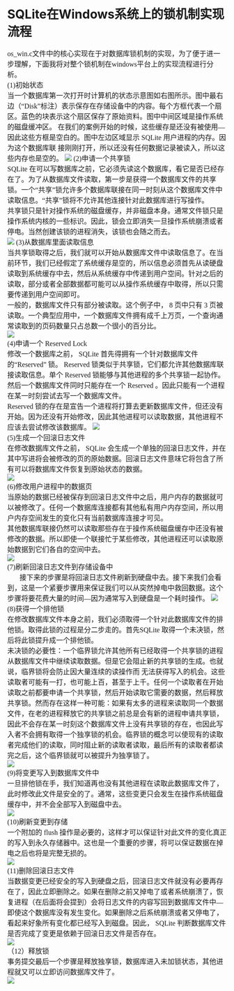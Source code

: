# SQLite在Windows系统上的锁机制实现流程
<font face="微软雅黑" size="3px">

os_win.c文件中的核心实现在于对数据库锁机制的实现，为了便于进一步理解，下面我将对整个锁机制在windows平台上的实现流程进行分析。  
(1)初始状态  
当一个数据库第一次打开时计算机的状态示意图如右图所示。图中最右边（“Disk”标注）表示保存在存储设备中的内容。每个方框代表一个扇区。蓝色的块表示这个扇区保存了原始资料。图中中间区域是操作系统的磁盘缓冲区。
在我们的案例开始的时候，这些缓存是还没有被使用—因此这些方框是空白的。图中左边区域显示 SQLite 用户进程的内存。因为这个数据库联 接刚刚打开，所以还没有任何数据记录被读入，所以这些内存也是空的。
<img src="5.png">
(2)申请一个共享锁    
SQLite 在可以写数据库之前，它必须先读这个数据库，看它是否已经存在了。为了从数据库文件读取，第一步是获得一个数据库文件的共享锁。一个“共享”锁允许多个数据库联接在同一时刻从这个数据库文件中读取信息。“共享”锁将不允许其他连接针对此数据库进行写操作。  
共享锁只是针对操作系统的磁盘缓存，并非磁盘本身。通常文件锁只是操作系统内核的一些标识。因此，锁会立即消失一旦操作系统崩溃或者停电。当然创建该锁的进程消失，该锁也会随之而去。  
<img src="6.png">
(3)从数据库里面读取信息  
当共享锁取得之后，我们就可以开始从数据库文件中读取信息了。在当前环节，我们已经假定了系统缓存是空的，所以信息必须首先从读硬盘读取到系统缓存中去，然后从系统缓存中传递到用户空间。针对之后的读取，部分或者全部数据都可能可以从操作系统缓存中取得，所以只需要传递到用户空间即可。  
一般的，数据库文件只有部分被读取。这个例子中， 8 页中只有 3 页被读取。一个典型应用中，一个数据库文件拥有成千上万页，一个查询通常读取到的页码数量只占总数一个很小的百分比。  
<img src="7.png">  
(4)申请一个 Reserved Lock  
修改一个数据库之前， SQLite 首先得拥有一个针对数据库文件的“Reserved” 锁。 Reserved 锁类似于共享锁，它们都允许其他数据库联接读取信息。单个 Reserved 锁能够与其他进程的多个共享锁一起协作。然后一个数据库文件同时只能存在一个 Reserved 。因此只能有一个进程在某一时刻尝试去写一个数据库文件。  
Reserved 锁的存在是宣告一个进程将打算去更新数据库文件，但还没有开始。因为还没有开始修改，因此其他进程可以读取数据，其他进程不应该去尝试修改该数据库。
<img src="8.png">  
(5)生成一个回滚日志文件  
在修改数据库文件之前， SQLite 会生成一个单独的回滚日志文件，并在其中写进将会被修改的页的原始数据。回滚日志文件意味它将包含了所有可以将数据库文件恢复到原始状态的数据。  
<img src="9.png">    
(6)修改用户进程中的数据页  
当原始的数据已经被保存到回滚日志文件中之后，用户内存的数据就可以被修改了。任何一个数据库连接都有其他私有用户内存空间，所以用户内存空间发生的变化只有当前数据库连接才可见。  
其他数据库联接仍然可以读取那些存在于操作系统磁盘缓存中还没有被修改的数据。所以即使一个联接忙于某些修改，其他进程还可以读取原始数据到它们各自的空间中去。  
<img src="10.png">    
(7)刷新回滚日志文件到存储设备中  
&nbsp;&nbsp;&nbsp;&nbsp;&nbsp;&nbsp;&nbsp;接下来的步骤是将回滚日志文件刷新到硬盘中去。接下来我们会看到，这是一个紧要步骤用来保证我们可以从突然掉电中救回数据。这个步骤将要花费大量的时间—因为通常写入到硬盘是一个耗时操作。
<img src="11.png">  
(8)获得一个排他锁  
在修改数据库文件本身之前，我们必须取得一个针对此数据库文件的排他锁。取得此锁的过程是分二步走的。首先SQLite 取得一个未决锁，然后将此锁提升成一个排他锁。  
未决锁的必要性：一个临界锁允许其他所有已经取得一个共享锁的进程从数据库文件中继续读取数据。但是它会阻止新的共享锁的生成。也就说，临界锁将会防止因大量连续的读操作而 无法获得写入的机会。这些读取者可能有一打，也可能上百，甚至于上千。任何一个读取者在开始读取之前都要申请一个共享锁，然后开始读取它需要的数据，然后释放共享锁。然而存在这样一种可能：如果有太多的进程来读取同一个数据文件，在老的进程释放它的共享锁之前总是会有新的进程申请共享锁，因此不会存在某一时刻这个数据库文件上没有共享锁的存在，也因此写入者不会拥有取得一个独享锁的机会。临界锁的概念可以使现有的读取者完成他们的读取，同时阻止新的读取者读取，最后所有的读取者都读完之后，这个临界锁就可以被提升为独享锁了。  
<img src="12.png">  
(9)将变更写入到数据库文件中  
一旦排他锁在手，我们知道再也没有其他进程在读取此数据库文件了，此时修改此文件是安全的了。通常，这些变更只会发生在操作系统磁盘缓存中，并不会全部写入到磁盘中去。  
<img src="13.png">  
(10)刷新变更到存储  
一个附加的 flush 操作是必要的，这样才可以保证针对此文件的变化真正的写入到永久存储器中。这也是一个重要的步骤，将可以保证数据在掉电之后也将是完整无损的。  
<img src="14.png">  
(11)删除回滚日志文件    
当数据变更已经安全的写入到硬盘之后，回滚日志文件就没有必要再存在了，因此立即删除之。如果在删除之前又掉电了或者系统崩溃了，恢复进程（在后面将会提到）会将日志文件的内容写回到数据库文件中—即使这个数据库没有发生变化。如果删除之后系统崩溃或者又停电了，看起来好象所有变化都已经写入到磁盘。因此， SQLite 判断数据库文件是否完成了变更是依赖于回滚日志文件是否存在。  
<img src="15.png">  
（12）释放锁  
事务提交最后一个步骤是释放独享锁，数据库进入未加锁状态，其他进程就又可以立即访问数据库文件了。  
<img src="16.png">  









